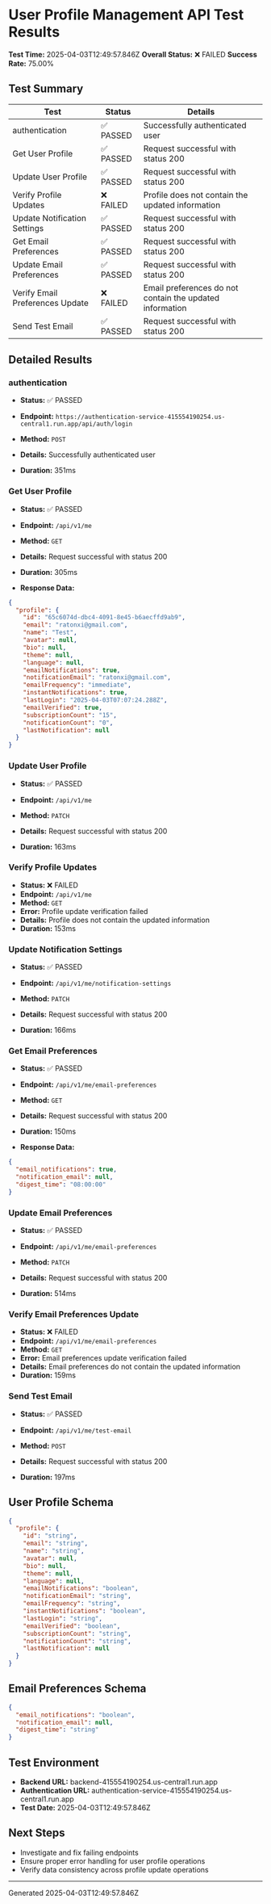 # User Profile Management API Test Results

**Test Time:** 2025-04-03T12:49:57.846Z
**Overall Status:** ❌ FAILED
**Success Rate:** 75.00%

## Test Summary

| Test | Status | Details |
|------|--------|---------|
| authentication | ✅ PASSED | Successfully authenticated user |
| Get User Profile | ✅ PASSED | Request successful with status 200 |
| Update User Profile | ✅ PASSED | Request successful with status 200 |
| Verify Profile Updates | ❌ FAILED | Profile does not contain the updated information |
| Update Notification Settings | ✅ PASSED | Request successful with status 200 |
| Get Email Preferences | ✅ PASSED | Request successful with status 200 |
| Update Email Preferences | ✅ PASSED | Request successful with status 200 |
| Verify Email Preferences Update | ❌ FAILED | Email preferences do not contain the updated information |
| Send Test Email | ✅ PASSED | Request successful with status 200 |

## Detailed Results


### authentication
- **Status:** ✅ PASSED
- **Endpoint:** `https://authentication-service-415554190254.us-central1.run.app/api/auth/login`
- **Method:** `POST`

- **Details:** Successfully authenticated user
- **Duration:** 351ms



### Get User Profile
- **Status:** ✅ PASSED
- **Endpoint:** `/api/v1/me`
- **Method:** `GET`

- **Details:** Request successful with status 200
- **Duration:** 305ms
- **Response Data:**
```json
{
  "profile": {
    "id": "65c6074d-dbc4-4091-8e45-b6aecffd9ab9",
    "email": "ratonxi@gmail.com",
    "name": "Test",
    "avatar": null,
    "bio": null,
    "theme": null,
    "language": null,
    "emailNotifications": true,
    "notificationEmail": "ratonxi@gmail.com",
    "emailFrequency": "immediate",
    "instantNotifications": true,
    "lastLogin": "2025-04-03T07:07:24.288Z",
    "emailVerified": true,
    "subscriptionCount": "15",
    "notificationCount": "0",
    "lastNotification": null
  }
}
```


### Update User Profile
- **Status:** ✅ PASSED
- **Endpoint:** `/api/v1/me`
- **Method:** `PATCH`

- **Details:** Request successful with status 200
- **Duration:** 163ms



### Verify Profile Updates
- **Status:** ❌ FAILED
- **Endpoint:** `/api/v1/me`
- **Method:** `GET`
- **Error:** Profile update verification failed
- **Details:** Profile does not contain the updated information
- **Duration:** 153ms



### Update Notification Settings
- **Status:** ✅ PASSED
- **Endpoint:** `/api/v1/me/notification-settings`
- **Method:** `PATCH`

- **Details:** Request successful with status 200
- **Duration:** 166ms



### Get Email Preferences
- **Status:** ✅ PASSED
- **Endpoint:** `/api/v1/me/email-preferences`
- **Method:** `GET`

- **Details:** Request successful with status 200
- **Duration:** 150ms
- **Response Data:**
```json
{
  "email_notifications": true,
  "notification_email": null,
  "digest_time": "08:00:00"
}
```


### Update Email Preferences
- **Status:** ✅ PASSED
- **Endpoint:** `/api/v1/me/email-preferences`
- **Method:** `PATCH`

- **Details:** Request successful with status 200
- **Duration:** 514ms



### Verify Email Preferences Update
- **Status:** ❌ FAILED
- **Endpoint:** `/api/v1/me/email-preferences`
- **Method:** `GET`
- **Error:** Email preferences update verification failed
- **Details:** Email preferences do not contain the updated information
- **Duration:** 159ms



### Send Test Email
- **Status:** ✅ PASSED
- **Endpoint:** `/api/v1/me/test-email`
- **Method:** `POST`

- **Details:** Request successful with status 200
- **Duration:** 197ms



## User Profile Schema


```json
{
  "profile": {
    "id": "string",
    "email": "string",
    "name": "string",
    "avatar": null,
    "bio": null,
    "theme": null,
    "language": null,
    "emailNotifications": "boolean",
    "notificationEmail": "string",
    "emailFrequency": "string",
    "instantNotifications": "boolean",
    "lastLogin": "string",
    "emailVerified": "boolean",
    "subscriptionCount": "string",
    "notificationCount": "string",
    "lastNotification": null
  }
}
```


## Email Preferences Schema


```json
{
  "email_notifications": "boolean",
  "notification_email": null,
  "digest_time": "string"
}
```


## Test Environment

- **Backend URL:** backend-415554190254.us-central1.run.app
- **Authentication URL:** authentication-service-415554190254.us-central1.run.app
- **Test Date:** 2025-04-03T12:49:57.846Z

## Next Steps
- Investigate and fix failing endpoints
- Ensure proper error handling for user profile operations
- Verify data consistency across profile update operations

---
Generated 2025-04-03T12:49:57.846Z

